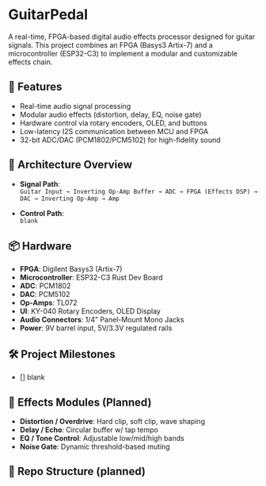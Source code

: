 # GuitarPedal

A real-time, FPGA-based digital audio effects processor designed for guitar signals. This project combines an FPGA (Basys3 Artix-7) and a microcontroller (ESP32-C3) to implement a modular and customizable effects chain.

## 🎯 Features
- Real-time audio signal processing
- Modular audio effects (distortion, delay, EQ, noise gate)
- Hardware control via rotary encoders, OLED, and buttons
- Low-latency I2S communication between MCU and FPGA
- 32-bit ADC/DAC (PCM1802/PCM5102) for high-fidelity sound

## 🔧 Architecture Overview
- **Signal Path**:  
  `Guitar Input → Inverting Op-Amp Buffer → ADC → FPGA (Effects DSP) → DAC → Inverting Op-Amp → Amp`

- **Control Path**:  
  `blank`

## 📦 Hardware
- **FPGA**: Digilent Basys3 (Artix-7)
- **Microcontroller**: ESP32-C3 Rust Dev Board
- **ADC**: PCM1802
- **DAC**: PCM5102
- **Op-Amps**: TL072
- **UI**: KY-040 Rotary Encoders, OLED Display
- **Audio Connectors**: 1/4” Panel-Mount Mono Jacks
- **Power**: 9V barrel input, 5V/3.3V regulated rails

## 🛠️ Project Milestones
- [] blank

## 🎸 Effects Modules (Planned)
- **Distortion / Overdrive**: Hard clip, soft clip, wave shaping
- **Delay / Echo**: Circular buffer w/ tap tempo
- **EQ / Tone Control**: Adjustable low/mid/high bands
- **Noise Gate**: Dynamic threshold-based muting

## 📁 Repo Structure (planned)
